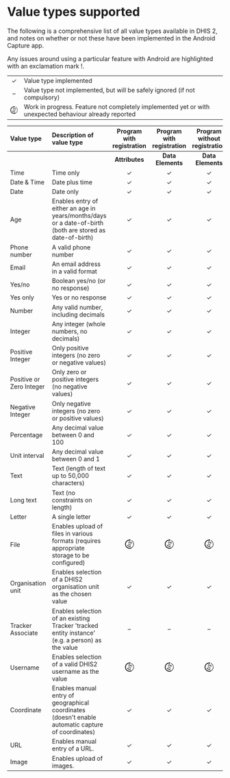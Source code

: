 # Value types supported

The following is a comprehensive list of all value types available in DHIS 2, and notes on whether or not these have been implemented in the Android Capture app.

Any issues around using a particular feature with Android are highlighted with an exclamation mark \!.


|||
| :-: | :------ |
| ✓ | Value type implemented |
| &ndash; | Value type not implemented, but will be safely ignored (if not compulsory) |
| ![](resources/images/image3_icon.png) | Work in progress. Feature not completely implemented yet or with unexpected behaviour already reported |


| Value type | Description of value type | Program with registration | Program with registration | Program without registration | Notes on implementation |
| :-- | :---- | :-: | :-: | :-: | :-- |
| | | **Attributes** | **Data Elements** | **Data Elements** |
| Time | Time only | ✓ | ✓ | ✓ | |
| Date & Time | Date plus time | ✓ | ✓ | ✓ | |
| Date | Date only | ✓ | ✓ | ✓ |  |
| Age | Enables entry of either an age in years/months/days or a date-of-birth (both are stored as date-of-birth) | ✓ | ✓ | ✓ | |
| Phone number | A valid phone number | ✓ | ✓ | ✓ | |
| Email | An email address in a valid format | ✓ | ✓ | ✓ | |
| Yes/no | Boolean yes/no (or no response) | ✓ | ✓ | ✓ | |
| Yes only | Yes or no response | ✓ | ✓ | ✓ | |
| Number | Any valid number, including decimals | ✓ | ✓ | ✓ | |
| Integer | Any integer (whole numbers, no decimals) | ✓ | ✓ | ✓ | |
| Positive Integer | Only positive integers (no zero or negative values) | ✓ | ✓ | ✓ | |
| Positive or Zero Integer | Only zero or positive integers (no negative values) | ✓ | ✓ | ✓ | |
| Negative Integer | Only negative integers (no zero or positive values) | ✓ | ✓ | ✓ | |
| Percentage | Any decimal value between 0 and 100 | ✓ | ✓ | ✓ | |
| Unit interval | Any decimal value between 0 and 1 | ✓ | ✓ | ✓ | |
| Text | Text (length of text up to 50,000 characters) | ✓ | ✓ | ✓ | |
| Long text | Text (no constraints on length) | ✓ | ✓ | ✓ | |
| Letter | A single letter | ✓ | ✓ | ✓ | |
| File | Enables upload of files in various formats (requires appropriate storage to be configured) | ![](resources/images/image3_icon.png) | ![](resources/images/image3_icon.png) | ![](resources/images/image3_icon.png) | |
| Organisation unit | Enables selection of a DHIS2 organisation unit as the chosen value | ✓ | ✓ | ✓ | |
| Tracker Associate | Enables selection of an existing Tracker 'tracked entity instance' (e.g. a person) as the value | &ndash; | &ndash; | &ndash; | |
| Username | Enables selection of a valid DHIS2 username as the value | ![](resources/images/image3_icon.png) | ![](resources/images/image3_icon.png) | ![](resources/images/image3_icon.png) | |
| Coordinate | Enables manual entry of geographical coordinates (doesn't enable automatic capture of coordinates) | ✓ | ✓ | ✓ | |
| URL | Enables manual entry of a URL. | ✓ | ✓ | ✓ | |
| Image | Enables upload of images. | ✓ | ✓ | ✓ | |
